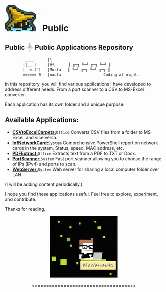 # ![](./WebServer/Images/GitHub.png) &nbsp;&nbsp;Public

## Public ⸎ Public Applications Repository
	         ____      |\           
            ||__||     |⁜\   	║ ╔═╗ ╚═╝ ╔═╗ ╚═╝ ║           
            [ -=.]`)   |Morta  	║ ╚═╝ ╔═╗ ╚═╝ ╔═╗ ║           
            ====== 0   |nauta               	Coding at night.


In this repository, you will find various applications I have developed to address different needs. From a port scanner to a CSV to MS-Excel converter.

Each application has its own folder and a unique purpose.



## Available Applications:

 - [**CSVtoExcelCarpeta:**](https://github.com/Mortanauta/Public/tree/main/CsvToExcelCarpeta)`Office` Converts CSV files from a folder to MS-Excel, and vice versa.
 - [**InfNetworkCard:**](https://github.com/Mortanauta/Public/tree/main/InfNetwordCard)`System` Comprehensive PowerShell report on network cards in the system. Status, speed, MAC address, etc.
 - [**PDFExtract:**](https://github.com/Mortanauta/Public/tree/main/PDFExtract)`Office` Extracts text from a PDF to TXT or Docx.
 - [**PortScanner:**](https://github.com/Mortanauta/Public/tree/main/PortScanner)`System` Fast port scanner allowing you to choose the range of IPs (IPv4) and ports to scan.
- [**WebServer:**](https://github.com/Mortanauta/Public/tree/main/WebServer)`System` Web server for sharing a local computer folder over LAN.

(I will be adding content periodically.)


I hope you find these applications useful. Feel free to explore, experiment, and contribute.

Thanks for reading.

<p align="center"><img src="WebServer/Images/Avatar.png" 
        alt="Avatar2" </p>

<p align="center"><>================================<></p>
